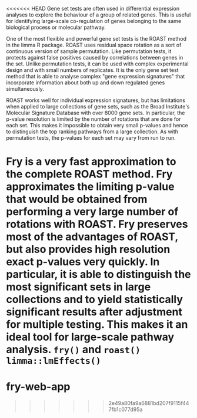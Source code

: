 <<<<<<< HEAD
Gene set tests are often used in differential expression analyses to explore the behaviour of a group of related genes. This is useful for identifying large-scale co-regulation of genes belonging to the same biological process or molecular pathway. 

One of the most flexible and powerful gene set tests is the ROAST method in the limma R package. ROAST uses residual space rotation as a sort of continuous version of sample permutation. Like permutation tests, it protects against false positives caused by correlations between genes in the set. Unlike permutation tests, it can be used with complex experimental design and with small numbers of replicates. It is the only gene set test method that is able to analyse complex "gene expression signatures" that incorporate information about both up and down regulated genes simultaneously.

ROAST works well for individual expression signatures, but has limitations when applied to large collections of gene sets, such as the Broad Institute's Molecular Signature Database with over 8000 gene sets. In particular, the p-value resolution is limited by the number of rotations that are done for each set. This makes it impossible to obtain very small p-values and hence to distinguish the top ranking pathways from a large collection. As with permutation tests, the p-values for each set may vary from run to run.

Fry is a very fast approximation to the complete ROAST method. Fry approximates the limiting p-value that would be obtained from performing a very large number of rotations with ROAST. Fry preserves most of the advantages of ROAST, but also provides high resolution exact p-values very quickly. In particular, it is able to distinguish the most significant sets in large collections and to yield statistically significant results after adjustment for multiple testing. This makes it an ideal tool for large-scale pathway analysis.
`fry()` and `roast()` `limma::lmEffects()`
=======
# fry-web-app
>>>>>>> 2e49a80fa9a6881bd207f9115f447fb1c077d95a
